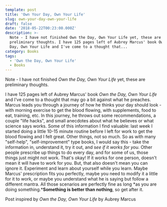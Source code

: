```yaml
---
template: post
title: 'Own Your Day, Own Your Life'
slug: own-your-day-own-your-life
draft: false
date: '2018-05-22T00:23:00.000Z'
description: >-
  Note - I have not finished Own the Day, Own Your Life yet, these are
  preliminary thoughts. I have 125 pages left of Aubrey Marcus' book Own the
  Day, Own Your Life and I've come to a thought that...
category: Books
tags:
  - 'Own the Day, Own Your Life'
  - Books
---
```


Note - I have not finished *Own the Day, Own Your Life* yet, these are preliminary thoughts.

I have 125 pages left of Aubrey Marcus' book *Own the Day, Own Your Life* and I've come to a thought that may go a bit against what he preaches. Marcus leads you through a journey of how he thinks your day should look - with morning exercise to get the blood flowing, with supplements, food to eat, training, etc. In this journey, he throws out some recommendations, a couple "life hacks", and small anecdotes about what he believes or what science says works. Some of this information I find valuable: last week I started doing a little 10-15 minute routine before I left for work to get the blood flowing and I felt great. Other things, not so much. So as with many "self-help", "self-improvement" type books, I would say this - take the information in, understand it, try it out, and *see if it works for you.* Other people prescribe up things to do every day, and for some of us, those things just might not work. That's okay! If it works for one person, doesn't mean it will have to work for you. But, that also doesn't mean you can ignore it. Experiment and learn about yourself while you learn. Maybe Marcus' prescription fits you perfectly, maybe you need to modify it a little for it to work, or maybe you understand what he is saying but follow a different mantra. All those scenarios are perfectly fine as long *as you are doing something.***Something is better than nothing**, so get after it.


Post inspired by *Own the Day, Own Your Life* by Aubrey Marcus
